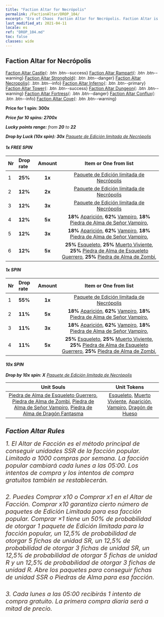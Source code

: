 ```yaml
---
title: "Faction Altar for Necrópolis"
permalink: /FactionAltar/DROP_104/
excerpt: "Era of Chaos  Faction Altar for Necrópolis. Faction Altar is the primary method for obtaining SSR units from the popular faction. Limited to 1,000 purchases each week. The popular faction changes at 05:00 every Monday. Purchase attempts and free purchase attempts will also reset then."
last_modified_at: 2021-04-11
locale: es
ref: "DROP_104.md"
toc: false
classes: wide
---
```


##  Faction Altar for **Necrópolis**

  [Faction Altar Castle](/es/FactionAltar/DROP_101/){: .btn .btn--success} [Faction Altar Rampart](/es/FactionAltar/DROP_102/){: .btn .btn--warning} [Faction Altar Stronghold](/es/FactionAltar/DROP_103/){: .btn .btn--danger} [Faction Altar Necropolis](/es/FactionAltar/DROP_104/){: .btn .btn--info} [Faction Altar Inferno](/es/FactionAltar/DROP_105/){: .btn .btn--primary} [Faction Altar Tower](/es/FactionAltar/DROP_106/){: .btn .btn--success} [Faction Altar Dungeon](/es/FactionAltar/DROP_107/){: .btn .btn--warning} [Faction Altar Fortress](/es/FactionAltar/DROP_108/){: .btn .btn--danger} [Faction Altar Conflux](/es/FactionAltar/DROP_109/){: .btn .btn--info} [Faction Altar Cove](/es/FactionAltar/DROP_112/){: .btn .btn--warning} 

  **Price for 1 spin: 300x** <i class="fas fa-gem"/>

  **Price for 10 spins: 2700x** <i class="fas fa-gem"/>

  **Lucky points range:** from **20** to **22**

  **Drop by Luck (10x spin): 30x** [Paquete de Edición limitada de Necrópolis](/es/Items/con_2102/)

####  1x FREE SPIN 

  |    Nr    |  Drop rate  |  Amount   |   Item or One from list  |
  |:---------|:------------|:---------:|:------------------------:|
  | 1 | **25%** | **1x** | [Paquete de Edición limitada de Necrópolis](/es/Items/con_2102/) |
  | 2 | **12%** | **2x** | [Paquete de Edición limitada de Necrópolis](/es/Items/con_2102/) |
  | 3 | **12%** | **3x** | [Paquete de Edición limitada de Necrópolis](/es/Items/con_2102/) |
  | 4 | **12%** | **5x** |  **18%** [Aparición](/es/Items/unt_210/),  **62%** [Vampiro](/es/Items/unt_211/),  **18%** [Piedra de Alma de Señor Vampiro](/es/Items/unt_300/),  |
  | 5 | **12%** | **3x** |  **18%** [Aparición](/es/Items/unt_210/),  **62%** [Vampiro](/es/Items/unt_211/),  **18%** [Piedra de Alma de Señor Vampiro](/es/Items/unt_300/),  |
  | 6 | **12%** | **5x** |  **25%** [Esqueleto](/es/Items/unt_208/),  **25%** [Muerto Viviente](/es/Items/unt_209/),  **25%** [Piedra de Alma de Esqueleto Guerrero](/es/Items/unt_297/),  **25%** [Piedra de Alma de Zombi](/es/Items/unt_298/),  |


####  1x SPIN 

  |    Nr    |  Drop rate  |  Amount   |   Item or One from list  |
  |:---------|:------------|:---------:|:------------------------:|
  | 1 | **55%** | **1x** | [Paquete de Edición limitada de Necrópolis](/es/Items/con_2102/) |
  | 2 | **11%** | **5x** |  **18%** [Aparición](/es/Items/unt_210/),  **62%** [Vampiro](/es/Items/unt_211/),  **18%** [Piedra de Alma de Señor Vampiro](/es/Items/unt_300/),  |
  | 3 | **11%** | **3x** |  **18%** [Aparición](/es/Items/unt_210/),  **62%** [Vampiro](/es/Items/unt_211/),  **18%** [Piedra de Alma de Señor Vampiro](/es/Items/unt_300/),  |
  | 4 | **11%** | **5x** |  **25%** [Esqueleto](/es/Items/unt_208/),  **25%** [Muerto Viviente](/es/Items/unt_209/),  **25%** [Piedra de Alma de Esqueleto Guerrero](/es/Items/unt_297/),  **25%** [Piedra de Alma de Zombi](/es/Items/unt_298/),  |


####  10x SPIN 

  **Drop by 10x spin: X** [Paquete de Edición limitada de Necrópolis](/es/Items/con_2102/)

  |    Unit Souls    |  Unit Tokens  |
  |:----------------:|:-------------:|
  | [Piedra de Alma de Esqueleto Guerrero](/es/Items/unt_297/), [Piedra de Alma de Zombi](/es/Items/unt_298/), [Piedra de Alma de Señor Vampiro](/es/Items/unt_300/), [Piedra de Alma de Dragón Fantasma](/es/Items/unt_303/) | [Esqueleto](/es/Items/unt_208/), [Muerto Viviente](/es/Items/unt_209/), [Aparición](/es/Items/unt_210/), [Vampiro](/es/Items/unt_211/), [Dragón de Hueso](/es/Items/unt_214/) |



## Faction Altar Rules

  <span style="color: #3c2a1e;font-size:20px">1. El Altar de Facción es el método principal de conseguir unidades SSR de la facción popular. Limitado a 1000 compras por semana. La facción popular cambiará cada lunes a las 05:00. Los intentos de compra y los intentos de compra gratuitos también se restablecerán. </span><br/>

<br/>  <span style="color: #3c2a1e;font-size:20px">2. Puedes Comprar x10 o Comprar x1 en el Altar de Facción. Comprar x10 garantiza cierto número de paquetes de Edición Limitada para esa facción popular. Comprar ×1 tiene un 50% de probabilidad de otorgar 1 paquete de Edición limitada para la facción popular, un 12,5% de probabilidad de otorgar 5 fichas de unidad SR, un 12,5% de probabilidad de otorgar 3 fichas de unidad SR, un 12,5% de probabilidad de otorgar 5 fichas de unidad R y un 12,5% de probabilidad de otorgar 3 fichas de unidad R. Abre los paquetes para conseguir fichas de unidad SSR o Piedras de Alma para esa facción.</span>

<br/>  <span style="color: #3c2a1e;font-size:20px">3. Cada lunes a las 05:00 recibirás 1 intento de compra gratuito. La primera compra diaria será a mitad de precio.</span><br/>

<br/>